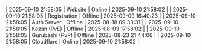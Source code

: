 | 2025-09-10 21:58:05 | Website | Online | 2025-09-10 21:58:02 |
| 2025-09-10 21:58:05 | Registration | Offline | 2025-09-09 16:40:23 |
| 2025-09-10 21:58:05 | Auth Server | Offline | 2025-08-18 09:33:31 |
| 2025-09-10 21:58:05 | Kezan (PvE) | Offline | 2025-08-03 17:58:02 |
| 2025-09-10 21:58:05 | Gurubashi (PvP) | Offline | 2025-08-23 21:44:06 |
| 2025-09-10 21:58:05 | Cloudflare | Online | 2025-09-10 21:58:02 |
